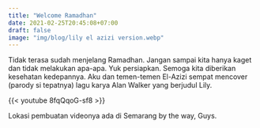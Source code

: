```yaml
---
title: "Welcome Ramadhan"
date: 2021-02-25T20:45:08+07:00
draft: false
image: "img/blog/lily el azizi version.webp"
---
```


Tidak terasa sudah menjelang Ramadhan. Jangan sampai kita hanya kaget dan tidak melakukan apa-apa. Yuk persiapkan. Semoga kita diberikan kesehatan kedepannya. <!--more--> Aku dan temen-temen El-Azizi sempat mencover (parody si tepatnya) lagu karya Alan Walker yang berjudul Lily.

{{< youtube 8fqQqoG-sf8 >}}

Lokasi pembuatan videonya ada di Semarang by the way, Guys.
